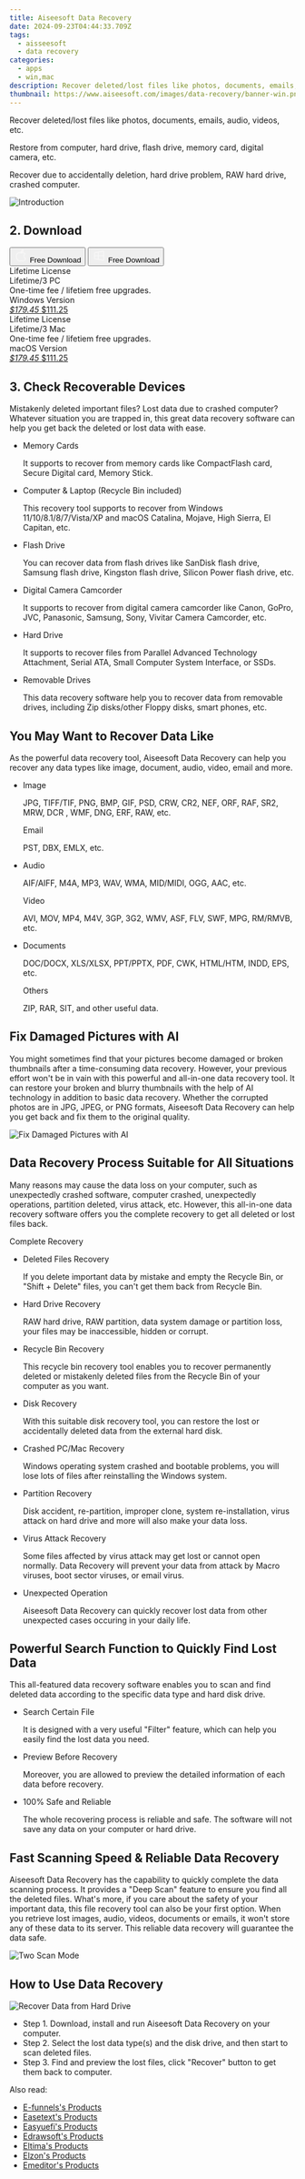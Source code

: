 ```yaml
---
title: Aiseesoft Data Recovery
date: 2024-09-23T04:44:33.709Z
tags: 
  - aisseesoft
  - data recovery
categories: 
  - apps
  - win,mac
description: Recover deleted/lost files like photos, documents, emails, audio, videos, etc.
thumbnail: https://www.aiseesoft.com/images/data-recovery/banner-win.png
---
```


Recover deleted/lost files like photos, documents, emails, audio, videos, etc.

Restore from computer, hard drive, flash drive, memory card, digital camera, etc.

Recover due to accidentally deletion, hard drive problem, RAW hard drive, crashed computer.

![Introduction](https://www.aiseesoft.com/images/data-recovery/banner-win.png)

## 2. Download

<div class="mx-auto flex items-center justify-center space-x-4">
  <button 
  onclick="javascript:window.open('https://secure.2checkout.com/order/checkout.php?PRODS=13115525&QTY=1&OPTIONS13115525=LFT&CART=1&CARD=1&COUPON=AISEOHC&DESIGN_TYPE=2&SHORT_FORM=1&AFFILIATE=108875', '_blank');
    window.open('https://download.aiseesoft.com/mac/mac-data-recovery.dmg', '_blank');void(0);"
  class="flex flex-row font-bold rounded-lg text-lg w-48 h-16 bg-[#FF8014] text-[#ffffff] items-center justify-center p-2">
    <svg width="24px" height="24px" viewBox="0 0 24 24" xmlns="http://www.w3.org/2000/svg" color="#ffffff" fill="none" stroke="currentColor" stroke-width="3" stroke-linecap="round" stroke-linejoin="round"><path d="M16 2C16.3632 4.17921 14.0879 5.83084 12.8158 6.57142C12.4406 6.78988 12.0172 6.5117 12.0819 6.08234C12.2993 4.63878 13.0941 2.00008 16 2Z" stroke="#f8f7f7" stroke-width="1.5"></path><path d="M9 6.5C9.89676 6.5 10.6905 6.69941 11.2945 6.92013C12.0563 7.19855 12.9437 7.19854 13.7055 6.92012C14.3094 6.6994 15.1032 6.5 15.9999 6.5C17.0852 6.5 18.4649 7.08889 19.4999 8.26666C16 11 17 15.5 20.269 16.6916C19.2253 19.5592 17.2413 21.5 15.4999 21.5C13.9999 21.5 14 20.8 12.5 20.8C11 20.8 11 21.5 9.5 21.5C7 21.5 4 17.5 4 12.5C4 8.5 7 6.5 9 6.5Z" stroke="#f8f7f7" stroke-width="1.5"></path></svg>    
    <span class="font-medium mx-auto">Free Download</span>  
  </button>
  <button 
  onclick="javascript:window.open('https://secure.2checkout.com/order/checkout.php?PRODS=4726670&QTY=1&OPTIONS4726670=LFT&CART=1&CARD=1&COUPON=AISEOHC&DESIGN_TYPE=2&SHORT_FORM=1&AFFILIATE=108875', '_blank');
    window.open('https://download.aiseesoft.com/data-recovery.exe', '_blank');void(0);"
  class="flex flex-row font-bold rounded-lg text-lg w-48 h-16 bg-[#FF8014] text-[#ffffff] items-center justify-center p-2">
    <svg width="24px" height="24px" viewBox="0 0 24 24" xmlns="http://www.w3.org/2000/svg" color="#ffffff" fill="none" stroke="currentColor" stroke-width="3" stroke-linecap="round" stroke-linejoin="round"><path d="M4 16.9865V7.01353C4 6.71792 4.21531 6.46636 4.50737 6.42072L19.3074 4.10822C19.6713 4.05137 20 4.33273 20 4.70103V19.299C20 19.6673 19.6713 19.9486 19.3074 19.8918L4.50737 17.5793C4.21531 17.5336 4 17.2821 4 16.9865Z" stroke="#f8f7f7" stroke-width="1.5"></path><path d="M4 12H20" stroke="#f8f7f7" stroke-width="1.5"></path><path d="M10.5 5.5V18.5" stroke="#f8f7f7" stroke-width="1.5"></path></svg>
    <span class="font-medium mx-auto">Free Download</span>  
  </button>
</div>

<div class="mx-auto flex items-center justify-center">
  <div class="m-8 grid grid-cols-1 gap-6 xl:grid-cols-2">
    <div class="flex w-full flex-col rounded-2xl bg-[#ffffff] text-[#374151] shadow-xl xl:w-96">
      <div class="flex h-full flex-col p-8">
        <div class="pb-6 text-3xl font-bold">Lifetime License</div>
        <div class="pb-12 text-lg">
          Lifetime/3 PC
          <div class="text-xs">One-time fee / lifetiem free upgrades.</div>
          <div class="text-xs">Windows Version</div>
        </div>
        <div class="flex flex-col gap-3 text-base"></div>
        <div class="flex flex-grow"></div>
        <div class="flex pt-10">
          <a href="https://secure.2checkout.com/order/checkout.php?PRODS=4726670&QTY=1&OPTIONS4726670=LFT&CART=1&CARD=1&COUPON=AISEOHC&DESIGN_TYPE=2&SHORT_FORM=1&AFFILIATE=108875" class="w-full transform cursor-pointer rounded-lg bg-[#7e22ce] p-3 text-center text-xl font-bold !text-[#ffffff] !no-underline transition-transform hover:bg-purple-800 active:scale-95"> 
           <em class="text-base line-through !text-[#c5c5c5]">$179.45</em>
            $111.25
          </a>
        </div>
      </div>
    </div>
    <div class="flex w-full flex-col rounded-2xl bg-[#ffffff] text-[#374151] shadow-xl xl:w-96">
      <div class="flex h-full flex-col p-8">
        <div class="pb-6 text-3xl font-bold">Lifetime License</div>
        <div class="pb-12 text-lg">
          Lifetime/3 Mac
          <div class="text-xs">One-time fee / lifetiem free upgrades.</div>
          <div class="text-xs">macOS Version</div>
        </div>
        <div class="flex flex-col gap-3 text-base"></div>
        <div class="flex flex-grow"></div>
        <div class="flex pt-10">
          <a href="https://secure.2checkout.com/order/checkout.php?PRODS=13115525&QTY=1&OPTIONS13115525=LFT&CART=1&CARD=1&COUPON=AISEOHC&DESIGN_TYPE=2&SHORT_FORM=1&AFFILIATE=108875" class="w-full transform cursor-pointer rounded-lg bg-[#7e22ce] p-3 text-center text-xl font-bold !text-[#ffffff] !no-underline transition-transform hover:bg-purple-800 active:scale-95">
           <em class="text-base line-through !text-[#c5c5c5]">$179.45</em>
            $111.25
          </a>
        </div>
      </div>
    </div>   
  </div>
</div>

## 3. Check Recoverable Devices

Mistakenly deleted important files? Lost data due to crashed computer? Whatever situation you are trapped in, this great data recovery software can help you get back the deleted or lost data with ease.

-   Memory Cards
    
    It supports to recover from memory cards like CompactFlash card, Secure Digital card, Memory Stick.
    
-   Computer & Laptop (Recycle Bin included)
    
    This recovery tool supports to recover from Windows 11/10/8.1/8/7/Vista/XP and macOS Catalina, Mojave, High Sierra, El Capitan, etc.
    
-   Flash Drive
    
    You can recover data from flash drives like SanDisk flash drive, Samsung flash drive, Kingston flash drive, Silicon Power flash drive, etc.
    
-   Digital Camera Camcorder
    
    It supports to recover from digital camera camcorder like Canon, GoPro, JVC, Panasonic, Samsung, Sony, Vivitar Camera Camcorder, etc.
    
-   Hard Drive
    
    It supports to recover files from Parallel Advanced Technology Attachment, Serial ATA, Small Computer System Interface, or SSDs.
    
-   Removable Drives
    
    This data recovery software help you to recover data from removable drives, including Zip disks/other Floppy disks, smart phones, etc.
    

## You May Want to Recover Data Like

As the powerful data recovery tool, Aiseesoft Data Recovery can help you recover any data types like image, document, audio, video, email and more.

-   Image
    
    JPG, TIFF/TIF, PNG, BMP, GIF, PSD, CRW, CR2, NEF, ORF, RAF, SR2, MRW, DCR , WMF, DNG, ERF, RAW, etc.
    
    Email
    
    PST, DBX, EMLX, etc.
    
-   Audio
    
    AIF/AIFF, M4A, MP3, WAV, WMA, MID/MIDI, OGG, AAC, etc.
    
    Video
    
    AVI, MOV, MP4, M4V, 3GP, 3G2, WMV, ASF, FLV, SWF, MPG, RM/RMVB, etc.
    
-   Documents
    
    DOC/DOCX, XLS/XLSX, PPT/PPTX, PDF, CWK, HTML/HTM, INDD, EPS, etc.
    
    Others
    
    ZIP, RAR, SIT, and other useful data.
    
## Fix Damaged Pictures with AI

You might sometimes find that your pictures become damaged or broken thumbnails after a time-consuming data recovery. However, your previous effort won't be in vain with this powerful and all-in-one data recovery tool. It can restore your broken and blurry thumbnails with the help of AI technology in addition to basic data recovery. Whether the corrupted photos are in JPG, JPEG, or PNG formats, Aiseesoft Data Recovery can help you get back and fix them to the original quality.

![Fix Damaged Pictures with AI](https://www.aiseesoft.com/images/data-recovery/fix-damaged-pictures-with-ai.png)

## Data Recovery Process Suitable for All Situations

Many reasons may cause the data loss on your computer, such as unexpectedly crashed software, computer crashed, unexpectedly operations, partition deleted, virus attack, etc. However, this all-in-one data recovery software offers you the complete recovery to get all deleted or lost files back.

Complete Recovery

-   Deleted Files Recovery
    
    If you delete important data by mistake and empty the Recycle Bin, or "Shift + Delete" files, you can't get them back from Recycle Bin.
    
-   Hard Drive Recovery
    
    RAW hard drive, RAW partition, data system damage or partition loss, your files may be inaccessible, hidden or corrupt.
    
-   Recycle Bin Recovery
    
    This recycle bin recovery tool enables you to recover permanently deleted or mistakenly deleted files from the Recycle Bin of your computer as you want.
    
-   Disk Recovery
    
    With this suitable disk recovery tool, you can restore the lost or accidentally deleted data from the external hard disk.
    

-   Crashed PC/Mac Recovery
    
    Windows operating system crashed and bootable problems, you will lose lots of files after reinstalling the Windows system.
    
-   Partition Recovery
    
    Disk accident, re-partition, improper clone, system re-installation, virus attack on hard drive and more will also make your data loss.
    
-   Virus Attack Recovery
    
    Some files affected by virus attack may get lost or cannot open normally. Data Recovery will prevent your data from attack by Macro viruses, boot sector viruses, or email virus.
    
-   Unexpected Operation
    
    Aiseesoft Data Recovery can quickly recover lost data from other unexpected cases occuring in your daily life.
    

## Powerful Search Function to Quickly Find Lost Data

This all-featured data recovery software enables you to scan and find deleted data according to the specific data type and hard disk drive.

-   Search Certain File
    
    It is designed with a very useful "Filter" feature, which can help you easily find the lost data you need.
    
-   Preview Before Recovery
    
    Moreover, you are allowed to preview the detailed information of each data before recovery.
    
-   100% Safe and Reliable
    
    The whole recovering process is reliable and safe. The software will not save any data on your computer or hard drive.
    

## Fast Scanning Speed & Reliable Data Recovery

Aiseesoft Data Recovery has the capability to quickly complete the data scanning process. It provides a "Deep Scan" feature to ensure you find all the deleted files. What's more, if you care about the safety of your important data, this file recovery tool can also be your first option. When you retrieve lost images, audio, videos, documents or emails, it won't store any of these data to its server. This reliable data recovery will guarantee the data safe.

![Two Scan Mode](https://www.aiseesoft.com/images/data-recovery/two-scan-mode.png)    

## How to Use Data Recovery

![Recover Data from Hard Drive](https://www.aiseesoft.com/images/data-recovery/data-recovery-win1.png)

-   Step 1. Download, install and run Aiseesoft Data Recovery on your computer.
-   Step 2. Select the lost data type(s) and the disk drive, and then start to scan deleted files.
-   Step 3. Find and preview the lost files, click "Recover" button to get them back to computer.

<ins class="adsbygoogle"
      style="display:block"
      data-ad-client="ca-pub-7571918770474297"
      data-ad-slot="8358498916"
      data-ad-format="auto"
      data-full-width-responsive="true"></ins>

<span class="atpl-alsoreadstyle">Also read:</span>
<div><ul>
<li><a href="https://tools.techidaily.com/e-funnels/products/"><u>E-funnels's Products</u></a></li>
<li><a href="https://tools.techidaily.com/easetext/products/"><u>Easetext's Products</u></a></li>
<li><a href="https://tools.techidaily.com/easyuefi/products/"><u>Easyuefi's Products</u></a></li>
<li><a href="https://tools.techidaily.com/edrawsoft/products/"><u>Edrawsoft's Products</u></a></li>
<li><a href="https://tools.techidaily.com/eltima/products/"><u>Eltima's Products</u></a></li>
<li><a href="https://tools.techidaily.com/elzon/products/"><u>Elzon's Products</u></a></li>
<li><a href="https://tools.techidaily.com/emeditor/products/"><u>Emeditor's Products</u></a></li>
</ul></div>

